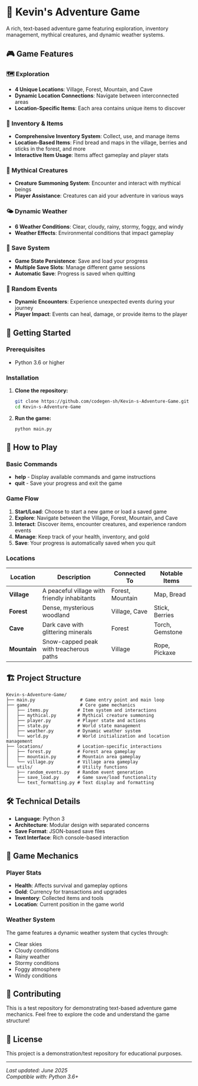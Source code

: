 # 🌟 Kevin's Adventure Game

A rich, text-based adventure game featuring exploration, inventory management, mythical creatures, and dynamic weather systems.

## 🎮 Game Features

### 🗺️ Exploration
- **4 Unique Locations**: Village, Forest, Mountain, and Cave
- **Dynamic Location Connections**: Navigate between interconnected areas
- **Location-Specific Items**: Each area contains unique items to discover

### 🎒 Inventory & Items
- **Comprehensive Inventory System**: Collect, use, and manage items
- **Location-Based Items**: Find bread and maps in the village, berries and sticks in the forest, and more
- **Interactive Item Usage**: Items affect gameplay and player stats

### 🐉 Mythical Creatures
- **Creature Summoning System**: Encounter and interact with mythical beings
- **Player Assistance**: Creatures can aid your adventure in various ways

### 🌤️ Dynamic Weather
- **6 Weather Conditions**: Clear, cloudy, rainy, stormy, foggy, and windy
- **Weather Effects**: Environmental conditions that impact gameplay

### 💾 Save System
- **Game State Persistence**: Save and load your progress
- **Multiple Save Slots**: Manage different game sessions
- **Automatic Save**: Progress is saved when quitting

### 🎲 Random Events
- **Dynamic Encounters**: Experience unexpected events during your journey
- **Player Impact**: Events can heal, damage, or provide items to the player

## 🚀 Getting Started

### Prerequisites
- Python 3.6 or higher

### Installation

1. **Clone the repository:**
   ```bash
   git clone https://github.com/codegen-sh/Kevin-s-Adventure-Game.git
   cd Kevin-s-Adventure-Game
   ```

2. **Run the game:**
   ```bash
   python main.py
   ```

## 🎯 How to Play

### Basic Commands
- **help** - Display available commands and game instructions
- **quit** - Save your progress and exit the game

### Game Flow
1. **Start/Load**: Choose to start a new game or load a saved game
2. **Explore**: Navigate between the Village, Forest, Mountain, and Cave
3. **Interact**: Discover items, encounter creatures, and experience random events
4. **Manage**: Keep track of your health, inventory, and gold
5. **Save**: Your progress is automatically saved when you quit

### Locations

| Location | Description | Connected To | Notable Items |
|----------|-------------|--------------|---------------|
| **Village** | A peaceful village with friendly inhabitants | Forest, Mountain | Map, Bread |
| **Forest** | Dense, mysterious woodland | Village, Cave | Stick, Berries |
| **Cave** | Dark cave with glittering minerals | Forest | Torch, Gemstone |
| **Mountain** | Snow-capped peak with treacherous paths | Village | Rope, Pickaxe |

## 🏗️ Project Structure

```
Kevin-s-Adventure-Game/
├── main.py                 # Game entry point and main loop
├── game/                   # Core game mechanics
│   ├── items.py           # Item system and interactions
│   ├── mythical.py        # Mythical creature summoning
│   ├── player.py          # Player state and actions
│   ├── state.py           # World state management
│   ├── weather.py         # Dynamic weather system
│   └── world.py           # World initialization and location management
├── locations/             # Location-specific interactions
│   ├── forest.py          # Forest area gameplay
│   ├── mountain.py        # Mountain area gameplay
│   └── village.py         # Village area gameplay
└── utils/                 # Utility functions
    ├── random_events.py   # Random event generation
    ├── save_load.py       # Game save/load functionality
    └── text_formatting.py # Text display and formatting
```

## 🛠️ Technical Details

- **Language**: Python 3
- **Architecture**: Modular design with separated concerns
- **Save Format**: JSON-based save files
- **Text Interface**: Rich console-based interaction

## 🎨 Game Mechanics

### Player Stats
- **Health**: Affects survival and gameplay options
- **Gold**: Currency for transactions and upgrades
- **Inventory**: Collected items and tools
- **Location**: Current position in the game world

### Weather System
The game features a dynamic weather system that cycles through:
- Clear skies
- Cloudy conditions  
- Rainy weather
- Stormy conditions
- Foggy atmosphere
- Windy conditions

## 🤝 Contributing

This is a test repository for demonstrating text-based adventure game mechanics. Feel free to explore the code and understand the game structure!

## 📝 License

This project is a demonstration/test repository for educational purposes.

---

*Last updated: June 2025*  
*Compatible with: Python 3.6+*

